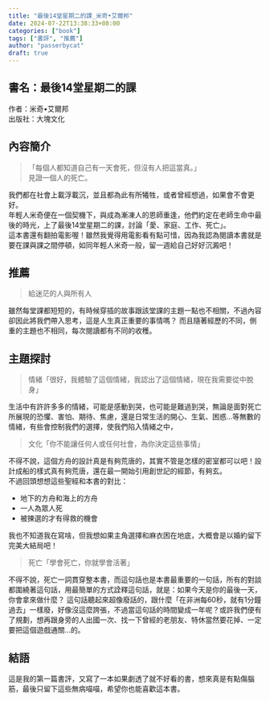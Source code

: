 ```yaml
---
title: "最後14堂星期二的課_米奇•艾爾邦"
date: 2024-07-22T13:38:33+08:00
categories: ["book"]
tags: ["書評", "推薦"]
author: "passerbycat"
draft: true
---
```


## 書名：最後14堂星期二的課  
作者：米奇•艾爾邦  
出版社：大塊文化  

## 內容簡介  
> 「每個人都知道自己有一天會死，但沒有人把這當真。」  
> 見證一個人的死亡。  

我們都在社會上載浮載沉，並且都為此有所犧牲，或者曾經想過，如果會不會更好。  
年輕人米奇便在一個契機下，與成為漸凍人的恩師重逢，他們約定在老師生命中最後的時光，上了最後14堂星期二的課，討論「愛、家庭、工作、死亡」。  
這本書還有翻拍電影喔！雖然我覺得用電影看有點可惜，因為我認為閱讀本書就是要在課與課之間停頓，如同年輕人米奇一般，留一週給自己好好沉澱吧！

## 推薦  
> 給迷茫的人與所有人  

雖然每堂課都短短的，有時候穿插的故事跟該堂課的主題一點也不相關，不過內容卻因此將我們帶入思考，這是人生真正重要的事情嗎？ 
而且隨著經歷的不同，側重的主題也不相同，每次閱讀都有不同的收穫。  

## 主題探討
> 情緒「很好，我體驗了這個情緒，我認出了這個情緒，現在我需要從中脫身」  

生活中有許許多多的情緒，可能是感動到哭，也可能是難過到哭，無論是面對死亡所展現的恐懼、害怕、期待、焦慮，還是日常生活的開心、生氣、困惑...等無數的情緒，有些會控制我們的選擇，使我們陷入情緒之中，

> 文化「你不能讓任何人或任何社會，為你決定這些事情」  

不得不說，這個方舟的設計真是有夠荒唐的，其實不管是怎樣的密室都可以吧！設計成船的樣式真有夠荒唐，還在最一開始引用創世記的經節，有夠玄。  
不過回頭想想這些聖經和本書的對比：  
- 地下的方舟和海上的方舟  
- 一人為眾人死  
- 被揀選的才有得救的機會  

我也不知道我在寫啥，但我想如果主角選擇和麻衣困在地底，大概會是以婚約留下完美大結局吧！  

> 死亡「學會死亡，你就學會活著」  

不得不說，死亡一詞貫穿整本書，而這句話也是本書最重要的一句話，所有的對談都圍繞著這句話，用最簡單的方式詮釋這句話，就是：如果今天是你的最後一天，你會拿來做什麼？
這句話聽起來超像廢話的，跟什麼「在非洲每60秒，就有1分鐘過去」一樣廢，好像沒這麼誇張，不過當這句話的時間變成一年呢？或許我們便有了規劃，想再跟身旁的人出國一次、找一下曾經的老朋友、特休當然要花掉、一定要把這個遊戲通關...的。  

## 結語  
這是我的第一篇書評，又寫了一本如果劇透了就不好看的書，想來真是有點傷腦筋，最後只留下這些無病喵喵，希望你也能喜歡這本書。
